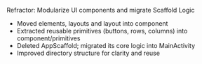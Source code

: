 Refractor: Modularize UI components and migrate Scaffold Logic
- Moved elements, layouts and layout into component
- Extracted reusable primitives (buttons, rows, columns) into component/primitives
- Deleted AppScaffold; migrated its core logic into MainActivity
- Improved directory structure for clarity and reuse
